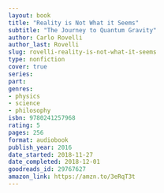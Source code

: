 ```yaml
---
layout: book
title: "Reality is Not What it Seems"
subtitle: "The Journey to Quantum Gravity"
author: Carlo Rovelli
author_last: Rovelli
slug: rovelli-reality-is-not-what-it-seems
type: nonfiction
cover: true
series: 
part: 
genres:
- physics
- science
- philosophy
isbn: 9780241257968
rating: 5
pages: 256
format: audiobook
publish_year: 2016
date_started: 2018-11-27
date_completed: 2018-12-01
goodreads_id: 29767627
amazon_link: https://amzn.to/3eRqT3t
---
```

